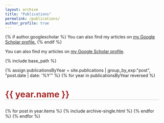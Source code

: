 ```yaml
---
layout: archive
title: "Publications"
permalink: /publications/
author_profile: true
---
```


{% if author.googlescholar %}
  You can also find my articles on <u><a href="{{author.googlescholar}}">my Google Scholar profile</a>.</u>
{% endif %}

You can also find my articles on <a href="https://scholar.google.com/citations?user=YCHJZOMAAAAJ&hl=en">my Google Scholar profile</a>.

{% include base_path %}

{% assign publicationsByYear = site.publications | group_by_exp:"post", "post.date | date: '%Y'" %}
{% for year in publicationsByYear reversed %}
  <h1 style="margin: 1.3em 0px 1em; padding: 0px; color: brown; border-bottom: 1px solid rgb(204, 204, 204);">{{ year.name }}</h1>
  {% for post in year.items %}
    {% include archive-single.html %}
  {% endfor %}
{% endfor %}



